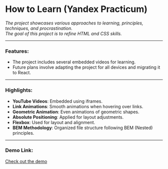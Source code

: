 # How to Learn (Yandex Practicum)

_The project showcases various approaches to learning, principles, techniques, and procrastination._  
_The goal of this project is to refine HTML and CSS skills._

---

### Features:

- The project includes several embedded videos for learning.
- Future plans involve adapting the project for all devices and migrating it to React.

---

### Highlights:

- **YouTube Videos**: Embedded using iframes.
- **Link Animations**: Smooth animations when hovering over links.
- **Geometric Animation**: Even animations of geometric shapes.
- **Absolute Positioning**: Applied for layout adjustments.
- **Flexbox**: Used for layout and alignment.
- **BEM Methodology**: Organized file structure following BEM (Nested) principles.

---

### Demo Link:
[Check out the demo](https://how-to-learn-weld.vercel.app/)
